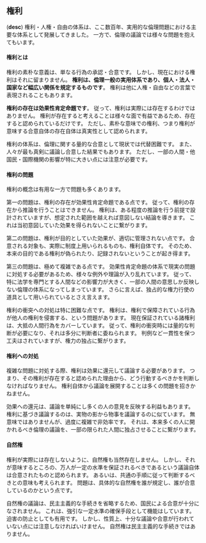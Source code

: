 ## 権利
(**desc**)
権利・人権・自由の体系は、ここ数百年、実用的な倫理問題における主要な体系として発展してきました。
一方で、倫理の議論では様々な問題を抱えてもいます。

#### 権利とは
権利の素朴な意義は、単なる行為の承認・合意です。
しかし、現在における権利はそれに留まりません。
**権利は、倫理一般の実用体系であり、個人・法人・国家など幅広い関係を規定するものです**。
権利は他に人権・自由などの言葉で表現されることもあります。

**権利の存在は効果性肯定命題です**。
従って、権利は実際には存在するわけではありません。
権利が存在すると考えることは様々な面で有益であるため、存在すると認められているだけです。
ただし、素朴な意味での権利、つまり権利が意味する合意自体の存在自体は真実性として認められます。

権利の体系は、倫理に関する量的な合意として現状では代替困難です。
また、人々が最も真剣に議論し合意した結果でもあります。
ただし、一部の人間・他国民・国際機関の影響が特に大きい点には注意が必要です。

#### 権利の問題
権利の概念は有用な一方で問題も多くあります。

第一の問題は、権利の存在が効果性肯定命題である点です。
従って、権利の存在から推論を行うことはできません。
権利は、ある程度の推論を行う前提で設計されていますが、想定された範囲を越えれば意図しない結論を導きます。
これは当初意図していた効果を得られないことに繋がります。

第二の問題は、権利が目的としていた効果が、適切に管理されない点です。
合意される対象も、実際に制度上用いられるものも、権利自体です。
そのため、本来の目的である権利が偽られたり、記録されないということが起き得ます。

第三の問題は、極めて複雑である点です。
効果性肯定命題の体系で現実の問題に対処する必要があるため、様々な例外や理論が入り乱れています。
従って、特に法学を専門とする人間などの影響力が大きく、一部の人間の意思しか反映しない倫理の体系になってしまっています。
さらに言えば、独占的な権力行使の道具として用いられているとさえ言えます。

権利の衝突への対処は特に困難な点です。
権利は、権利で保障されている行為が他人の権利を侵害する、という問題があります。
現在保証されている諸権利は、大抵の人間行為をカバーしています。
従って、権利の衝突時には量的な判断が必要になり、それは多分に判断者に委ねられます。
判例など一貫性を保つ工夫はされていますが、権力の独占に繋がります。

#### 権利への対処
複雑な問題に対処する際、権利は効果に還元して議論する必要があります。
つまり、その権利が存在すると認められた理由から、どう行動するべきかを判断しなければなりません。
権利自体から議論を展開することは多くの問題を招きかねません。

効果への還元は、議論を単純にし多くの人の意見を反映する利益もあります。
権利に基づき議論するのは、実物の影から物事を議論するのに似ています。
無意味ではありませんが、過度に複雑で非効率です。
それは、本来多くの人に開かれるべき倫理の議論を、一部の限られた人間に独占させることに繋がります。

#### 自然権
権利が実際には存在しないように、自然権も当然存在しません。
しかし、それが意味するところの、万人が一定の水準を保証されるべきであるという議論自体は合意されたものと認められます。
あるいは、共通の手順に従って判断するべきとの意味も考えられます。
問題は、具体的な自然権を誰が規定し、誰が合意しているのかという点です。

自然権の議論は、民主主義的な手続きを省略するため、国民による合意が十分になされません。
これは、強引な一定水準の確保手段として機能はしています。
迫害の防止としても有用です。
しかし、性質上、十分な議論や合意が行われていない点には注意しなければいけません。
自然権は民主主義的な手続きではありません。
